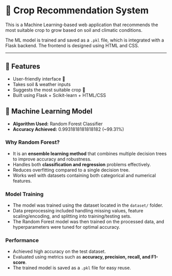# 🌱 Crop Recommendation System

This is a Machine Learning-based web application that recommends the most suitable crop to grow based on soil and climatic conditions.  

The ML model is trained and saved as a `.pkl` file, which is integrated with a Flask backend. The frontend is designed using HTML and CSS.

---

## 🚀 Features
- User-friendly interface 🌸
- Takes soil & weather inputs  
- Suggests the most suitable crop 🌾  
- Built using Flask + Scikit-learn + HTML/CSS

## 🧠 Machine Learning Model
- **Algorithm Used:** Random Forest Classifier  
- **Accuracy Achieved:** 0.9931818181818182 (~99.31%)

### Why Random Forest?
- It is an **ensemble learning method** that combines multiple decision trees to improve accuracy and robustness.  
- Handles both **classification and regression** problems effectively.  
- Reduces overfitting compared to a single decision tree.  
- Works well with datasets containing both categorical and numerical features.  

### Model Training
- The model was trained using the dataset located in the `dataset/` folder.  
- Data preprocessing included handling missing values, feature scaling/encoding, and splitting into training/testing sets.  
- The Random Forest model was then trained on the processed data, and hyperparameters were tuned for optimal accuracy.  

### Performance
- Achieved high accuracy on the test dataset.  
- Evaluated using metrics such as **accuracy, precision, recall, and F1-score**.  
- The trained model is saved as a `.pkl` file for easy reuse.  
